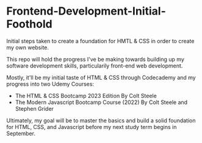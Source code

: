 # Frontend-Development-Initial-Foothold

Initial steps taken to create a foundation for HMTL &amp; CSS in order to create my own website.

This repo will hold the progress I've be making towards building up my software development skills, particularily front-end web development.

Mostly, it'll be my initial taste of HTML & CSS through Codecademy and my progress into two Udemy Courses: 

- The HTML & CSS Bootcamp 2023 Edition By Colt Steele
- The Modern Javascript Bootcamp Course (2022) By Colt Steele and Stephen Grider

Ultimately, my goal will be to master the basics and build a solid foundation for HTML, CSS, and Javascript before my next study term begins in September.
